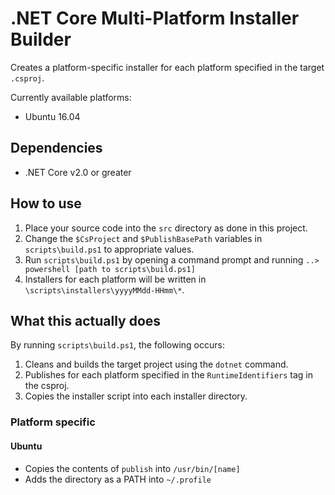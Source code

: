 # .NET Core Multi-Platform Installer Builder

Creates a platform-specific installer for each platform specified in the target `.csproj`.

Currently available platforms:
- Ubuntu 16.04

## Dependencies

- .NET Core v2.0 or greater

## How to use

1. Place your source code into the `src` directory as done in this project.
1. Change the `$CsProject` and `$PublishBasePath` variables in `scripts\build.ps1` to appropriate values.
1. Run `scripts\build.ps1` by opening a command prompt and running `..> powershell [path to scripts\build.ps1]`
1. Installers for each platform will be written in `\scripts\installers\yyyyMMdd-HHmm\*`.

## What this actually does

By running `scripts\build.ps1`, the following occurs:

1. Cleans and builds the target project using the `dotnet` command.
1. Publishes for each platform specified in the `RuntimeIdentifiers` tag in the csproj.
1. Copies the installer script into each installer directory.

### Platform specific

#### Ubuntu

- Copies the contents of `publish` into `/usr/bin/[name]`
- Adds the directory as a PATH into `~/.profile`
